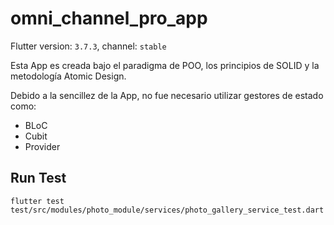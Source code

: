 # omni_channel_pro_app

Flutter version: `3.7.3`, channel: `stable`

Esta App es creada bajo el paradigma de POO, los principios de SOLID y la metodología Atomic Design.

Debido a la sencillez de la App, no fue necesario utilizar gestores de estado como: 

* BLoC
* Cubit
* Provider



## Run Test

```shell
flutter test test/src/modules/photo_module/services/photo_gallery_service_test.dart
```
